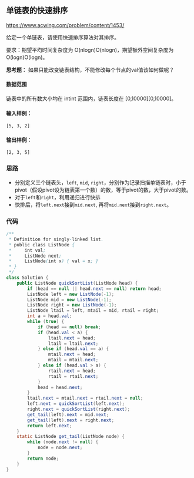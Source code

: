 ## 单链表的快速排序

https://www.acwing.com/problem/content/1453/

给定一个单链表，请使用快速排序算法对其排序。

要求：期望平均时间复杂度为 O(nlogn)O(nlogn)，期望额外空间复杂度为 O(logn)O(logn)。

**思考题：** 如果只能改变链表结构，不能修改每个节点的val值该如何做呢？

#### 数据范围

链表中的所有数大小均在 intint 范围内，链表长度在 [0,10000][0,10000]。

#### 输入样例：

```
[5, 3, 2]
```

#### 输出样例：

```
[2, 3, 5]
```



### 思路

- 分别定义三个链表头，`left`, `mid`, `right`，分别作为记录扫描单链表时，小于pivot（假设pivot设为链表第一个数）的数，等于pivot的数，大于pivot的数。
- 对于`left`和`right`，利用递归进行快排
- 快排后，将`left.next`接到`mid.next`, 再将`mid.next`接到`right.next`。

### 代码

```java
/**
 * Definition for singly-linked list.
 * public class ListNode {
 *     int val;
 *     ListNode next;
 *     ListNode(int x) { val = x; }
 * }
 */
class Solution {
    public ListNode quickSortList(ListNode head) {
        if (head == null || head.next == null) return head;
        ListNode left = new ListNode(-1);
        ListNode mid = new ListNode(-1);
        ListNode right = new ListNode(-1);
        ListNode ltail = left, mtail = mid, rtail = right;
        int a = head.val;
        while (true) {
            if (head == null) break;
            if (head.val < a) {
                ltail.next = head;
                ltail = ltail.next;
            } else if (head.val == a) {
                mtail.next = head;
                mtail = mtail.next;
            } else if (head.val > a) {
                rtail.next = head;
                rtail = rtail.next;
            }
            head = head.next;
        }
        ltail.next = mtail.next = rtail.next = null;
        left.next = quickSortList(left.next);
        right.next = quickSortList(right.next);
        get_tail(left).next = mid.next;
        get_tail(left).next = right.next;
        return left.next;
    }
    static ListNode get_tail(ListNode node) {
        while (node.next != null) {
            node = node.next;
        }
        return node;
    }
}
```

